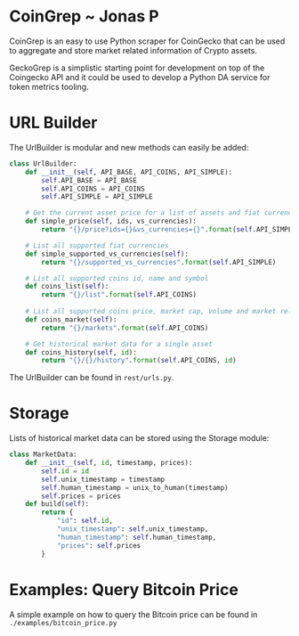 # CoinGrep ~ Jonas P
CoinGrep is an easy to use Python scraper for CoinGecko that can be used to aggregate and store market related information of Crypto assets.

GeckoGrep is a simplistic starting point for development on top of the Coingecko API and it could be used to develop a Python DA service for token metrics tooling.

# URL Builder
The UrlBuilder is modular and new methods can easily be added:

```python
class UrlBuilder:
    def __init__(self, API_BASE, API_COINS, API_SIMPLE):
        self.API_BASE = API_BASE
        self.API_COINS = API_COINS
        self.API_SIMPLE = API_SIMPLE

    # Get the current asset price for a list of assets and fiat currencies
    def simple_price(self, ids, vs_currencies):
        return "{}/price?ids={}&vs_currencies={}".format(self.API_SIMPLE, ','.join(ids), ','.join(vs_currencies))

    # List all supported fiat currencies
    def simple_supported_vs_currencies(self):
        return "{}/supported_vs_currencies".format(self.API_SIMPLE)

    # List all supported coins id, name and symbol
    def coins_list(self):
        return "{}/list".format(self.API_COINS)
    
    # List all supported coins price, market cap, volume and market related data
    def coins_market(self):
        return "{}/markets".format(self.API_COINS)

    # Get historical market data for a single asset
    def coins_history(self, id):
        return "{}/{}/history".format(self.API_COINS, id)
```

The UrlBuilder can be found in `rest/urls.py`.

# Storage
Lists of historical market data can be stored using the Storage module:
```python
class MarketData:
    def __init__(self, id, timestamp, prices):
        self.id = id
        self.unix_timestamp = timestamp
        self.human_timestamp = unix_to_human(timestamp)
        self.prices = prices
    def build(self):
        return {
            "id": self.id,
            "unix_timestamp": self.unix_timestamp,
            "human_timestamp": self.human_timestamp,
            "prices": self.prices
        }
```

# Examples: Query Bitcoin Price
A simple example on how to query the Bitcoin price can be found in `./examples/bitcoin_price.py`